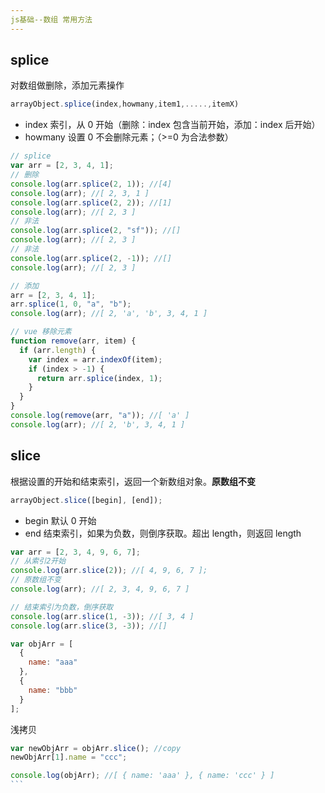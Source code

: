 ```yaml
---
js基础--数组 常用方法
---
```


## splice

对数组做删除，添加元素操作

```js
arrayObject.splice(index,howmany,item1,.....,itemX)
```

- index 索引，从 0 开始（删除：index 包含当前开始，添加：index 后开始）
- howmany 设置 0 不会删除元素；（>=0 为合法参数）

```js
// splice
var arr = [2, 3, 4, 1];
// 删除
console.log(arr.splice(2, 1)); //[4]
console.log(arr); //[ 2, 3, 1 ]
console.log(arr.splice(2, 2)); //[1]
console.log(arr); //[ 2, 3 ]
// 非法
console.log(arr.splice(2, "sf")); //[]
console.log(arr); //[ 2, 3 ]
// 非法
console.log(arr.splice(2, -1)); //[]
console.log(arr); //[ 2, 3 ]

// 添加
arr = [2, 3, 4, 1];
arr.splice(1, 0, "a", "b");
console.log(arr); //[ 2, 'a', 'b', 3, 4, 1 ]

// vue 移除元素
function remove(arr, item) {
  if (arr.length) {
    var index = arr.indexOf(item);
    if (index > -1) {
      return arr.splice(index, 1);
    }
  }
}
console.log(remove(arr, "a")); //[ 'a' ]
console.log(arr); //[ 2, 'b', 3, 4, 1 ]
```

## slice

根据设置的开始和结束索引，返回一个新数组对象。**原数组不变**

```js
arrayObject.slice([begin], [end]);
```

- begin 默认 0 开始
- end 结束索引，如果为负数，则倒序获取。超出 length，则返回 length

```js
var arr = [2, 3, 4, 9, 6, 7];
// 从索引2开始
console.log(arr.slice(2)); //[ 4, 9, 6, 7 ];
// 原数组不变
console.log(arr); //[ 2, 3, 4, 9, 6, 7 ]

// 结束索引为负数，倒序获取
console.log(arr.slice(1, -3)); //[ 3, 4 ]
console.log(arr.slice(3, -3)); //[]

var objArr = [
  {
    name: "aaa"
  },
  {
    name: "bbb"
  }
];
```

浅拷贝

````js
var newObjArr = objArr.slice(); //copy
newObjArr[1].name = "ccc";

console.log(objArr); //[ { name: 'aaa' }, { name: 'ccc' } ]
```
````
